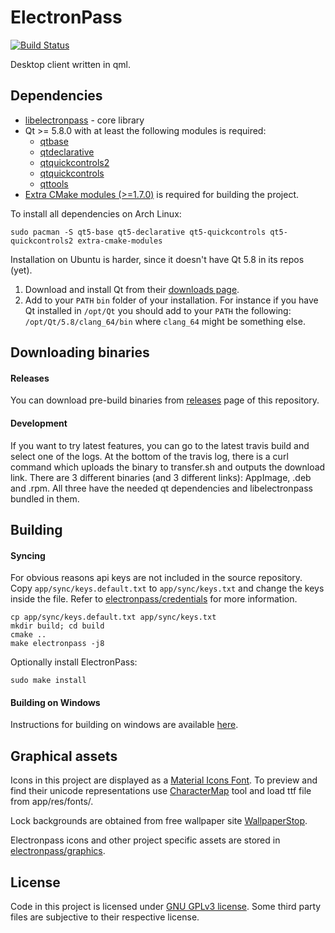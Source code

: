 # ElectronPass
[![Build Status](https://travis-ci.org/electronpass/electronpass-desktop.svg?branch=release)](https://travis-ci.org/electronpass/electronpass-desktop)

Desktop client written in qml.

## Dependencies

- [libelectronpass](https://github.com/electronpass/libelectronpass) - core library
- Qt >= 5.8.0 with at least the following modules is required:
    - [qtbase](http://code.qt.io/cgit/qt/qtbase.git)
    - [qtdeclarative](http://code.qt.io/cgit/qt/qtdeclarative.git)
    - [qtquickcontrols2](http://code.qt.io/cgit/qt/qtquickcontrols2.git)
    - [qtquickcontrols](http://code.qt.io/cgit/qt/qtquickcontrols.git)
    - [qttools](http://code.qt.io/cgit/qt/qttools.git/)
- [Extra CMake modules (>=1.7.0)](https://github.com/KDE/extra-cmake-modules) is required for building the project.

To install all dependencies on Arch Linux:

    sudo pacman -S qt5-base qt5-declarative qt5-quickcontrols qt5-quickcontrols2 extra-cmake-modules

Installation on Ubuntu is harder, since it doesn't have Qt 5.8 in its repos (yet).

1. Download and install Qt from their [downloads page](https://www.qt.io/download/).
2. Add to your ```PATH``` ```bin``` folder of your installation. For instance if you have Qt installed in ```/opt/Qt``` you should add to your ```PATH``` the following: ```/opt/Qt/5.8/clang_64/bin``` where ```clang_64``` might be something else.

## Downloading binaries

#### Releases

You can download pre-build binaries from [releases](https://github.com/electronpass/electronpass-desktop/releases) page of this repository.

#### Development

If you want to try latest features, you can go to the latest travis build and select one of the logs. At the bottom of the travis log, there is a curl command which uploads the binary to transfer.sh and outputs the download link. There are 3 different binaries (and 3 different links): AppImage, .deb and .rpm. All three have the needed qt dependencies and libelectronpass bundled in them.

## Building

#### Syncing

For obvious reasons api keys are not included in the source repository. Copy `app/sync/keys.default.txt` to `app/sync/keys.txt` and change the keys inside the file. Refer to [electronpass/credentials](https://github.com/electronpass/credentials) for more information.

    cp app/sync/keys.default.txt app/sync/keys.txt
    mkdir build; cd build
    cmake ..
    make electronpass -j8

Optionally install ElectronPass:

    sudo make install

#### Building on Windows
Instructions for building on windows are available [here](https://github.com/electronpass/electronpass-desktop/blob/release/building_on_windows.md).

## Graphical assets
Icons in this project are displayed as a [Material Icons Font](). To preview and find their unicode representations use [CharacterMap](http://bluejamesbond.github.io/CharacterMap/) tool and load ttf file from app/res/fonts/.

Lock backgrounds are obtained from free wallpaper site  [WallpaperStop](http://www.wallpaperstop.com).

Electronpass icons and other project specific assets are stored in [electronpass/graphics](https://github.com/electronpass/graphics).

## License
Code in this project is licensed under [GNU GPLv3 license](https://github.com/electronpass/electronpass-desktop/blob/release/LICENSE). Some third party files are subjective to their respective license.
